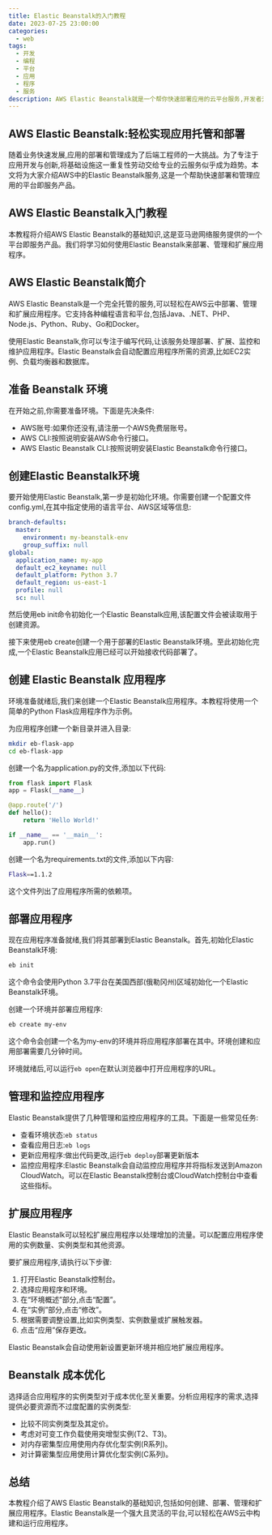 ```yaml
---
title: Elastic Beanstalk的入门教程
date: 2023-07-25 23:00:00
categories:
  - web
tags:
  - 开发
  - 编程
  - 平台
  - 应用
  - 程序
  - 服务
description: AWS Elastic Beanstalk就是一个帮你快速部署应用的云平台服务,开发者无需操心基础设施即可上线应用。这极大地降低了应用部署和管理的学习成本。你只需关注应用代码本身,将底层基础架构交给Elastic Beanstalk自动配置。
---
```


## AWS Elastic Beanstalk:轻松实现应用托管和部署

随着业务快速发展,应用的部署和管理成为了后端工程师的一大挑战。为了专注于应用开发与创新,将基础设施这一重复性劳动交给专业的云服务似乎成为趋势。本文将为大家介绍AWS中的Elastic Beanstalk服务,这是一个帮助快速部署和管理应用的平台即服务产品。

## AWS Elastic Beanstalk入门教程

本教程将介绍AWS Elastic Beanstalk的基础知识,这是亚马逊网络服务提供的一个平台即服务产品。我们将学习如何使用Elastic Beanstalk来部署、管理和扩展应用程序。

## AWS Elastic Beanstalk简介

AWS Elastic Beanstalk是一个完全托管的服务,可以轻松在AWS云中部署、管理和扩展应用程序。它支持各种编程语言和平台,包括Java、.NET、PHP、Node.js、Python、Ruby、Go和Docker。

使用Elastic Beanstalk,你可以专注于编写代码,让该服务处理部署、扩展、监控和维护应用程序。Elastic Beanstalk会自动配置应用程序所需的资源,比如EC2实例、负载均衡器和数据库。


## 准备 Beanstalk 环境

在开始之前,你需要准备环境。下面是先决条件:

- AWS账号:如果你还没有,请注册一个AWS免费层账号。
- AWS CLI:按照说明安装AWS命令行接口。
- AWS Elastic Beanstalk CLI:按照说明安装Elastic Beanstalk命令行接口。

## 创建Elastic Beanstalk环境

要开始使用Elastic Beanstalk,第一步是初始化环境。你需要创建一个配置文件config.yml,在其中指定使用的语言平台、AWS区域等信息:

```yaml
branch-defaults:
  master:
    environment: my-beanstalk-env
    group_suffix: null
global:
  application_name: my-app
  default_ec2_keyname: null
  default_platform: Python 3.7
  default_region: us-east-1
  profile: null
  sc: null
```

然后使用eb init命令初始化一个Elastic Beanstalk应用,该配置文件会被读取用于创建资源。

接下来使用eb create创建一个用于部署的Elastic Beanstalk环境。至此初始化完成,一个Elastic Beanstalk应用已经可以开始接收代码部署了。

## 创建 Elastic Beanstalk 应用程序

环境准备就绪后,我们来创建一个Elastic Beanstalk应用程序。本教程将使用一个简单的Python Flask应用程序作为示例。

为应用程序创建一个新目录并进入目录:

```sh
mkdir eb-flask-app
cd eb-flask-app
```

创建一个名为application.py的文件,添加以下代码:

```python
from flask import Flask
app = Flask(__name__)

@app.route('/')
def hello():
    return 'Hello World!'

if __name__ == '__main__':
    app.run()
```

创建一个名为requirements.txt的文件,添加以下内容:

```sh
Flask==1.1.2
```

这个文件列出了应用程序所需的依赖项。

## 部署应用程序

现在应用程序准备就绪,我们将其部署到Elastic Beanstalk。首先,初始化Elastic Beanstalk环境:

```sh
eb init
```

这个命令会使用Python 3.7平台在美国西部(俄勒冈州)区域初始化一个Elastic Beanstalk环境。

创建一个环境并部署应用程序:

```sh
eb create my-env
```

这个命令会创建一个名为my-env的环境并将应用程序部署在其中。环境创建和应用部署需要几分钟时间。

环境就绪后,可以运行`eb open`在默认浏览器中打开应用程序的URL。

## 管理和监控应用程序

Elastic Beanstalk提供了几种管理和监控应用程序的工具。下面是一些常见任务:

- 查看环境状态:`eb status`
- 查看应用日志:`eb logs` 
- 更新应用程序:做出代码更改,运行`eb deploy`部署更新版本
- 监控应用程序:Elastic Beanstalk会自动监控应用程序并将指标发送到Amazon CloudWatch。可以在Elastic Beanstalk控制台或CloudWatch控制台中查看这些指标。

## 扩展应用程序

Elastic Beanstalk可以轻松扩展应用程序以处理增加的流量。可以配置应用程序使用的实例数量、实例类型和其他资源。

要扩展应用程序,请执行以下步骤:

1. 打开Elastic Beanstalk控制台。
2. 选择应用程序和环境。
3. 在“环境概述”部分,点击“配置”。
4. 在“实例”部分,点击“修改”。
5. 根据需要调整设置,比如实例类型、实例数量或扩展触发器。
6. 点击“应用”保存更改。

Elastic Beanstalk会自动使用新设置更新环境并相应地扩展应用程序。

## Beanstalk 成本优化

选择适合应用程序的实例类型对于成本优化至关重要。分析应用程序的需求,选择提供必要资源而不过度配置的实例类型:

- 比较不同实例类型及其定价。
- 考虑对可变工作负载使用突增型实例(T2、T3)。
- 对内存密集型应用使用内存优化型实例(R系列)。
- 对计算密集型应用使用计算优化型实例(C系列)。

## 总结

本教程介绍了AWS Elastic Beanstalk的基础知识,包括如何创建、部署、管理和扩展应用程序。Elastic Beanstalk是一个强大且灵活的平台,可以轻松在AWS云中构建和运行应用程序。


